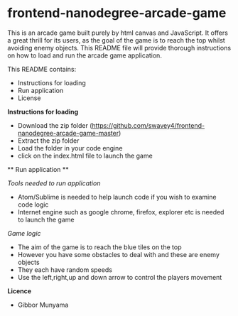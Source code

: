 frontend-nanodegree-arcade-game
===============================

This is an arcade game built purely by html canvas and JavaScript. It offers a great thrill for its users, as the goal of the game is to reach the top whilst avoiding enemy objects. This README file will provide thorough instructions on how to load and run the arcade game application.

This README contains:
- Instructions for loading
- Run application
- License


**Instructions for loading**
- Download the zip folder (https://github.com/swavey4/frontend-nanodegree-arcade-game-master)
- Extract the zip folder
- Load the folder in your code engine
- click on the index.html file to launch the game

** Run application **

*Tools needed to run application*
- Atom/Sublime is needed to help launch code if you wish to examine code logic
- Internet engine such as google chrome, firefox, explorer etc is needed to launch the game

*Game logic*
- The aim of the game is to reach the blue tiles on the top
- However you have some obstacles to deal with and these are enemy objects
- They each have random speeds
- Use the left,right,up and down arrow to control the players movement

**Licence**
- Gibbor Munyama
